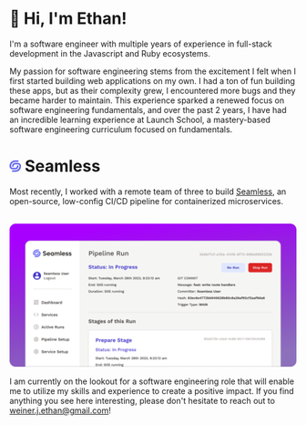 <h1 align="left">👋 Hi, I'm Ethan!</h1>

I'm a software engineer with multiple years of experience in full-stack development in the Javascript and Ruby ecosystems.

My passion for software engineering stems from the excitement I felt when I first started building web applications on my own. I had a ton of fun building these apps, but as their complexity grew, I encountered more bugs and they became harder to maintain. This experience sparked a renewed focus on software engineering fundamentals, and over the past 2 years, I have had an incredible learning experience at Launch School, a mastery-based software engineering curriculum focused on fundamentals.

<h1 align="left">
  <img src="./seamless_logo.png" width="20">
  Seamless
</h1>

Most recently, I worked with a remote team of three to build [Seamless](https://seamless-cicd.com/), an open-source, low-config CI/CD pipeline for containerized microservices.

<br>

<a href="https://seamless-cicd.com/">
  <img src="./seamless.png">
</a>

<br>

I am currently on the lookout for a software engineering role that will enable me to utilize my skills and experience to create a positive impact. If you find anything you see here interesting, please don't hesitate to reach out to weiner.j.ethan@gmail.com!